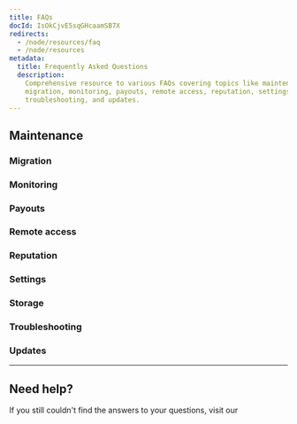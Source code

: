 ```yaml
---
title: FAQs
docId: IsOkCjvE5sqGHcaamSB7X
redirects:
  - /node/resources/faq
  - /node/resources
metadata:
  title: Frequently Asked Questions
  description:
    Comprehensive resource to various FAQs covering topics like maintenance,
    migration, monitoring, payouts, remote access, reputation, settings, storage,
    troubleshooting, and updates.
---
```


## Maintenance

[](docId:Zh_lD6UPciHT53wOWuAoD)

### Migration

[](docId:jEntWNvi2M6Eo74NICIJg)

[](docId:aKZt7A92CnGjPy1JY1YpF)

[](docId:PsB_5Yp43KeN0DszuE2DN)

[](docId:NGHe10jmn-kdgzTf3FUz0)

### Monitoring

[](docId:O68S24Iww4ZEnVk8yO7Mv)

[](docId:EeyBBKEeuNK5oqkB4EyU0)

### Payouts

[](docId:bG8Q88XbTvEPkzsuc02T8)

[](docId:2tLLmAjix5YnHHa1oflQp)

[](docId:TPy59W2Kvxsj50ERIZ1hU)

[](docId:3bVxz-N4BRC_YuNBRCUJK)

[](docId:ADB7HqQRe45givmFK7bfI)

[](docId:6xwcyBYTMDNojI58mxXSd)

[](docId:66d6c295-53e4-4308-9cde-1c6193155f52)

[](docId:3a5981b3-588a-49ca-98d0-3eb7a2421af7)

[](docId:37344d79-8559-46e3-95c8-5848a9f2ddbd)

### Remote access

[](docId:pueo_P_wgMERT0DdEn2pr)

[](docId:PPSiUfbbgY0-Y6zvw9I_y)

[](docId:mZulkrp1H1Igv1BBTPsTC)

### Reputation

[](docId:p7qPegEKWZtjlC0fKCRB7)

### Settings

[](docId:NX30Zzpr870-px_UDpHvu)

[](docId:F2toWlqC-Xf3tEtzt29B6)

[](docId:nZeFxmawYPdgkwUPy6f9s)

[](docId:bMlttgapdFJxCNAULJDIv)

[](docId:jA6Jl8XzCR1nc4_WyJj1a)

[](docId:gDXZgLlP_rcSW8SuflgqS)

### Storage

[](docId:nANEIimWey3FXPFuGrJdN)

[](docId:nIbn-DMd7221Ozj7MJhV-)

### Troubleshooting

[](docId:M-Yv2DFc-OFZ4r9Q8b8HY)

[](docId:52ea9ae6-74e2-41b4-88f1-4b1230ec27da)

### Updates

[](docId:CfmXIRjM5X5Sh8KDGC1qF)

---

## Need help?

If you still couldn't find the answers to your questions, visit our [](docId:h0GeE0-z8ta1rOlKLL7lL)
